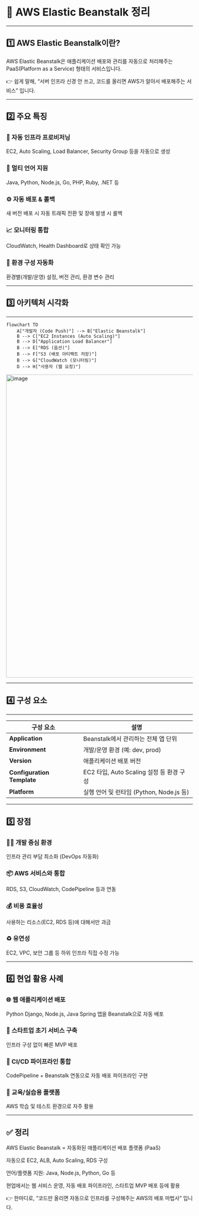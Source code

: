 # 🌱 AWS Elastic Beanstalk 정리

---

## 1️⃣ AWS Elastic Beanstalk이란?

AWS Elastic Beanstalk은
애플리케이션 배포와 관리를 자동으로 처리해주는 PaaS(Platform as a Service) 형태의 서비스입니다.

👉 쉽게 말해,
“서버 인프라 신경 안 쓰고, 코드를 올리면 AWS가 알아서 배포해주는 서비스” 입니다.

---

## 2️⃣ 주요 특징

### 🚀 자동 인프라 프로비저닝

EC2, Auto Scaling, Load Balancer, Security Group 등을 자동으로 생성

### 🧩 멀티 언어 지원

Java, Python, Node.js, Go, PHP, Ruby, .NET 등

### ⚙️ 자동 배포 & 롤백

새 버전 배포 시 자동 트래픽 전환 및 장애 발생 시 롤백

### 📈 모니터링 통합

CloudWatch, Health Dashboard로 상태 확인 가능

### 💾 환경 구성 자동화

환경별(개발/운영) 설정, 버전 관리, 환경 변수 관리

---

## 3️⃣ 아키텍처 시각화

---

```mermaid
flowchart TD
    A["개발자 (Code Push)"] --> B["Elastic Beanstalk"]
    B --> C["EC2 Instances (Auto Scaling)"]
    B --> D["Application Load Balancer"]
    B --> E["RDS (옵션)"]
    B --> F["S3 (배포 아티팩트 저장)"]
    B --> G["CloudWatch (모니터링)"]
    D --> H["사용자 (웹 요청)"]
```
<img width="2158" height="818" alt="image" src="https://github.com/user-attachments/assets/7bd061e9-5df5-48d5-a60e-34ccd28d8ee7" />


---

## 4️⃣ 구성 요소
---

| 구성 요소                      | 설명                              |
| -------------------------- | ------------------------------- |
| **Application**            | Beanstalk에서 관리하는 전체 앱 단위        |
| **Environment**            | 개발/운영 환경 (예: dev, prod)         |
| **Version**                | 애플리케이션 배포 버전                    |
| **Configuration Template** | EC2 타입, Auto Scaling 설정 등 환경 구성 |
| **Platform**               | 실행 언어 및 런타임 (Python, Node.js 등) |


---

## 5️⃣ 장점

### 🧑‍💻 개발 중심 환경

인프라 관리 부담 최소화 (DevOps 자동화)

### 📦 AWS 서비스와 통합

RDS, S3, CloudWatch, CodePipeline 등과 연동

### 💰 비용 효율성

사용하는 리소스(EC2, RDS 등)에 대해서만 과금

### ♻️ 유연성

EC2, VPC, 보안 그룹 등 하위 인프라 직접 수정 가능

---

## 6️⃣ 현업 활용 사례

### 🌐 웹 애플리케이션 배포

Python Django, Node.js, Java Spring 앱을 Beanstalk으로 자동 배포

### 🏢 스타트업 초기 서비스 구축

인프라 구성 없이 빠른 MVP 배포

### 🧩 CI/CD 파이프라인 통합

CodePipeline + Beanstalk 연동으로 자동 배포 파이프라인 구현

### 🧠 교육/실습용 플랫폼

AWS 학습 및 테스트 환경으로 자주 활용

---

## ✅ 정리

AWS Elastic Beanstalk = 자동화된 애플리케이션 배포 플랫폼 (PaaS)

자동으로 EC2, ALB, Auto Scaling, RDS 구성

언어/플랫폼 지원: Java, Node.js, Python, Go 등

현업에서는 웹 서비스 운영, 자동 배포 파이프라인, 스타트업 MVP 배포 등에 활용

👉 한마디로, “코드만 올리면 자동으로 인프라를 구성해주는 AWS의 배포 마법사” 입니다.
